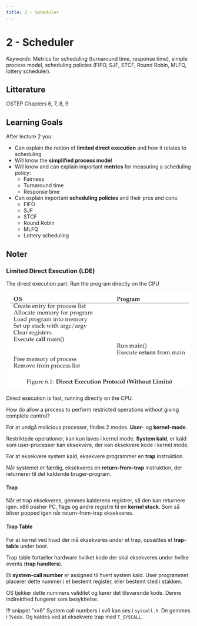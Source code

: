 ```yaml
---
title: 2 - Scheduler
---
```


# 2 - Scheduler

*Keywords*: Metrics for scheduling (turnaround time, response time), simple process
model, scheduling policies (FIFO, SJF, STCF, Round Robin, MLFQ, lottery
scheduler).

## Litterature

OSTEP Chapters 6, 7, 8, 9

## Learning Goals

After lecture 2 you:

* Can explain the notion of **limited direct execution** and how it relates to scheduling
* Will know the **simplified process model**
* Will know and can explain important **metrics** for measuring a scheduling policy:
  * Fairness
  * Turnaround time
  * Response time
* Can explain important **scheduling policies** and their pros and cons:
  * FIFO
  * SJF
  * STCF
  * Round Robin
  * MLFQ
  * Lottery scheduling

 ## Noter 

### Limited Direct Execution (LDE)

The direct execution part: Run the program directly on the CPU

![1559151779305](images/2-scheduler/1559151779305.png)

Direct execution is fast, running directly on the CPU. 

How do allow a process to perform restricted operations without giving complete control?

For at undgå malicious processer, findes 2 modes. **User**- og **kernel-mode**.

Restriktede operationer, kan kun laves i kernel mode. **System kald**, er kald som user-processer kan eksekvere, der kan eksekvere kode i kernel mode.

For at eksekvere system kald, eksekvere programmer en **trap** instruktion.

Når systemet er færdig, eksekveres en **return-from-trap** instruktion, der returnerer til det kaldende bruger-program.

#### Trap

Når et trap eksekveres, gemmes kalderens registrer, så den kan returnere igen. x86 pusher PC, flags og andre registre til en **kernel stack**. Som så bliver popped igen når return-from-trap eksekveres.

#### Trap Table

For at kernel ved hvad der må eksekveres under et trap, opsættes et **trap-table** under boot. 

Trap table fortæller hardware hvilket kode der skal eksekveres under hvilke events (**trap handlers**).

Et **system-call number** er assigned til hvert system kald. User programmet placerer dette nummer i et bestemt register, eller bestemt sted i stakken.

OS tjekker dette nummers validitet og kører det tilsvarende kode. Denne indirekthed fungerer som besykttelse.

!!! snippet "xv6"
	System call numbers i xv6 kan ses i ``syscall.h``. De gemmes i %eax. Og kaldes ved at eksekvere trap med ``T_SYSCALL``. 


